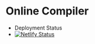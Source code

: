 # Online Compiler

- Deployment Status
- [![Netlify Status](https://api.netlify.com/api/v1/badges/363aaf18-0227-4474-9160-53171cd15ff2/deploy-status)](https://app.netlify.com/sites/scr-oc/deploys)
